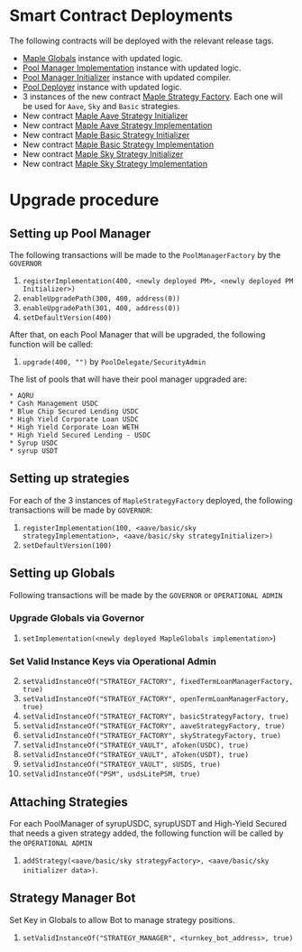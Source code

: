 # Smart Contract Deployments

The following contracts will be deployed with the relevant release tags.

* [Maple Globals](https://github.com/maple-labs/globals-v2/blob/main/contracts/MapleGlobals.sol) instance with updated logic.
* [Pool Manager Implementation](https://github.com/maple-labs/pool-v2/blob/main/contracts/MaplePoolManager.sol) instance with updated logic.
* [Pool Manager Initializer](https://github.com/maple-labs/pool-v2/blob/main/contracts/proxy/MaplePoolManagerInitializer.sol) instance with updated compiler.
* [Pool Deployer](https://github.com/maple-labs/pool-v2/blob/main/contracts/MaplePoolDeployer.sol) instance with updated logic.
* 3 instances of the new contract [Maple Strategy Factory](https://github.com/maple-labs/maple-strategies/blob/main/contracts/proxy/MapleStrategyFactory.sol). Each one will be used for `Aave`, `Sky` and `Basic` strategies.
* New contract [Maple Aave Strategy Initializer](https://github.com/maple-labs/maple-strategies/blob/main/contracts/proxy/aaveStrategy/MapleAaveStrategyInitializer.sol)
* New contract [Maple Aave Strategy Implementation](https://github.com/maple-labs/maple-strategies/blob/main/contracts/MapleAaveStrategy.sol)
* New contract [Maple Basic Strategy Initializer](https://github.com/maple-labs/maple-strategies/blob/main/contracts/proxy/basicStrategy/MapleBasicStrategyInitializer.sol)
* New contract [Maple Basic Strategy Implementation](https://github.com/maple-labs/maple-strategies/blob/main/contracts/MapleBasicStrategy.sol)
* New contract [Maple Sky Strategy Initializer](https://github.com/maple-labs/maple-strategies/blob/main/contracts/proxy/skyStrategy/MapleSkyStrategyInitializer.sol)
* New contract [Maple Sky Strategy Implementation](https://github.com/maple-labs/maple-strategies/blob/main/contracts/MapleSkyStrategy.sol)

# Upgrade procedure

## Setting up Pool Manager
The following transactions will be made to the `PoolManagerFactory` by the `GOVERNOR`
1. `registerImplementation(400, <newly deployed PM>, <newly deployed PM Initializer>)`
2. `enableUpgradePath(300, 400, address(0))`
3. `enableUpgradePath(301, 400, address(0))`
4. `setDefaultVersion(400)`

After that, on each Pool Manager that will be upgraded, the following function will be called:
1. `upgrade(400, "")` by `PoolDelegate/SecurityAdmin`

The list of pools that will have their pool manager upgraded are:
```
* AQRU
* Cash Management USDC
* Blue Chip Secured Lending USDC
* High Yield Corporate Loan USDC
* High Yield Corporate Loan WETH
* High Yield Secured Lending - USDC
* Syrup USDC
* syrup USDT
```

## Setting up strategies
For each of the 3 instances of `MapleStrategyFactory` deployed, the following transactions will be made by `GOVERNOR`:
1. `registerImplementation(100, <aave/basic/sky strategyImplementation>, <aave/basic/sky strategyInitializer>)`
2. `setDefaultVersion(100)`

## Setting up Globals
Following transactions will be made by the `GOVERNOR` or `OPERATIONAL ADMIN`

### Upgrade Globals via Governor
1. `setImplementation(<newly deployed MapleGlobals implementation>`)

### Set Valid Instance Keys via Operational Admin
2. `setValidInstanceOf("STRATEGY_FACTORY", fixedTermLoanManagerFactory, true)`
3. `setValidInstanceOf("STRATEGY_FACTORY", openTermLoanManagerFactory, true)`
4. `setValidInstanceOf("STRATEGY_FACTORY", basicStrategyFactory, true)`
5. `setValidInstanceOf("STRATEGY_FACTORY", aaveStrategyFactory, true)`
6. `setValidInstanceOf("STRATEGY_FACTORY", skyStrategyFactory, true)`
7. `setValidInstanceOf("STRATEGY_VAULT", aToken(USDC), true)`
8. `setValidInstanceOf("STRATEGY_VAULT", aToken(USDT), true)`
9. `setValidInstanceOf("STRATEGY_VAULT", sUSDS, true)`
10. `setValidInstanceOf("PSM", usdsLitePSM, true)`

## Attaching Strategies
For each PoolManager of syrupUSDC, syrupUSDT and High-Yield Secured that needs a given strategy added, the following function will be called by the `OPERATIONAL ADMIN`
1. `addStrategy(<aave/basic/sky strategyFactory>, <aave/basic/sky initializer data>)`.

## Strategy Manager Bot
Set Key in Globals to allow Bot to manage strategy positions.
1. `setValidInstanceOf("STRATEGY_MANAGER", <turnkey_bot_address>, true)`
